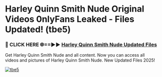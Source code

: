 # Harley Quinn Smith Nude Original Videos 0nlyFans Leaked - Files Updated! (tbe5)

<h3>🔴 CLICK HERE 🌐==►► <a href="https://tinyurl.com/yrmya6cz" rel="nofollow">Harley Quinn Smith Nude Updated Files</a></h3>

Get Harley Quinn Smith Nude and all content. Now you can access all videos and pictures of Harley Quinn Smith Nude. New Updated Files 2025!

[![tbe5](https://i.imgur.com/FMdXYCs.gif)](https://tinyurl.com/yrmya6cz)
